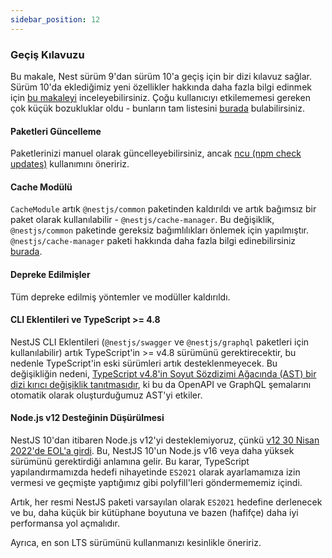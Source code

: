 ```yaml
---
sidebar_position: 12
---
```


### Geçiş Kılavuzu

Bu makale, Nest sürüm 9'dan sürüm 10'a geçiş için bir dizi kılavuz sağlar.
Sürüm 10'da eklediğimiz yeni özellikler hakkında daha fazla bilgi edinmek için [bu makaleyi](https://trilon.io/blog/nestjs-10-is-now-available) inceleyebilirsiniz.
Çoğu kullanıcıyı etkilememesi gereken çok küçük bozukluklar oldu - bunların tam listesini [burada](https://github.com/nestjs/nest/releases/tag/v10.0.0) bulabilirsiniz.

#### Paketleri Güncelleme

Paketlerinizi manuel olarak güncelleyebilirsiniz, ancak [ncu (npm check updates)](https://npmjs.com/package/npm-check-updates) kullanımını öneririz.

#### Cache Modülü

`CacheModule` artık `@nestjs/common` paketinden kaldırıldı ve artık bağımsız bir paket olarak kullanılabilir - `@nestjs/cache-manager`. Bu değişiklik, `@nestjs/common` paketinde gereksiz bağımlılıkları önlemek için yapılmıştır. `@nestjs/cache-manager` paketi hakkında daha fazla bilgi edinebilirsiniz [burada](https://docs.nestjs.com/techniques/caching).

#### Depreke Edilmişler

Tüm depreke edilmiş yöntemler ve modüller kaldırıldı.

#### CLI Eklentileri ve TypeScript >= 4.8

NestJS CLI Eklentileri (`@nestjs/swagger` ve `@nestjs/graphql` paketleri için kullanılabilir) artık TypeScript'in >= v4.8 sürümünü gerektirecektir, bu nedenle TypeScript'in eski sürümleri artık desteklenmeyecek. Bu değişikliğin nedeni, [TypeScript v4.8'in Soyut Sözdizimi Ağacında (AST) bir dizi kırıcı değişiklik tanıtmasıdır](https://www.typescriptlang.org/docs/handbook/release-notes/typescript-4-8.html#decorators-are-placed-on-modifiers-on-typescripts-syntax-trees), ki bu da OpenAPI ve GraphQL şemalarını otomatik olarak oluşturduğumuz AST'yi etkiler.

#### Node.js v12 Desteğinin Düşürülmesi

NestJS 10'dan itibaren Node.js v12'yi desteklemiyoruz, çünkü [v12 30 Nisan 2022'de EOL'a girdi](https://twitter.com/nodejs/status/1524081123579596800). Bu, NestJS 10'un Node.js v16 veya daha yüksek sürümünü gerektirdiği anlamına gelir. Bu karar, TypeScript yapılandırmamızda hedefi nihayetinde `ES2021` olarak ayarlamamıza izin vermesi ve geçmişte yaptığımız gibi polyfill'leri göndermememiz içindi.

Artık, her resmi NestJS paketi varsayılan olarak `ES2021` hedefine derlenecek ve bu, daha küçük bir kütüphane boyutuna ve bazen (hafifçe) daha iyi performansa yol açmalıdır.

Ayrıca, en son LTS sürümünü kullanmanızı kesinlikle öneririz.